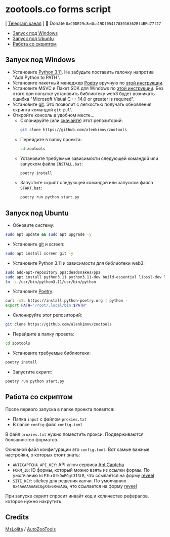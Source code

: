 # zootools.co forms script
[ [Telegram канал](https://t.me/cum_insider) ]
🍩 Donate `0xC0DE29c8e4ba19Df054f703916362Bf4BFd77f27`

- [Запуск под Windows](#Запуск-под-Windows)
- [Запуск под Ubuntu](#Запуск-под-Ubuntu)
- [Работа со скриптом](#Работа-со-скриптом)


## Запуск под Windows
- Установите [Python 3.11](https://www.python.org/downloads/windows/). Не забудьте поставить галочку напротив "Add Python to PATH".
- Установите пакетный менеджер [Poetry](https://python-poetry.org/docs/) вручную по [этой инструкции](https://teletype.in/@alenkimov/poetry).
- Установите MSVC и Пакет SDK для Windows по [этой инструкции](https://teletype.in/@alenkimov/web3-installation-error). Без этого при попытке установить библиотеку web3 будет возникать ошибка "Microsoft Visual C++ 14.0 or greater is required".
- Установите [git](https://git-scm.com/download/win). Это позволит с легкостью получать обновления скрипта командой `git pull`
- Откройте консоль в удобном месте...
  - Склонируйте (или [скачайте](https://github.com/alenkimov/zootools/archive/refs/heads/master.zip)) этот репозиторий:
    ```bash
    git clone https://github.com/alenkimov/zootools
    ```
  - Перейдите в папку проекта:
    ```bash
    cd zootools
    ```
  - Установите требуемые зависимости следующей командой или запуском файла `INSTALL.bat`:
    ```bash
    poetry install
    ```
  - Запустите скрипт следующей командой или запуском файла `START.bat`:
    ```bash
    poetry run python start.py
    ```


## Запуск под Ubuntu
- Обновите систему:
```bash
sudo apt update && sudo apt upgrade -y
```
- Установите [git](https://git-scm.com/download/linux) и screen:
```bash
sudo apt install screen git -y
```
- Установите Python 3.11 и зависимости для библиотеки web3:
```bash
sudo add-apt-repository ppa:deadsnakes/ppa
sudo apt install python3.11 python3.11-dev build-essential libssl-dev libffi-dev -y
ln -s /usr/bin/python3.11/usr/bin/python
```
- Установите [Poetry](https://python-poetry.org/docs/):
```bash
curl -sSL https://install.python-poetry.org | python -
export PATH="/root/.local/bin:$PATH"
```
- Склонируйте этот репозиторий:
```bash
git clone https://github.com/alenkimov/zootools
```
- Перейдите в папку проекта:
```bash
cd zootools
```
- Установите требуемые библиотеки:
```bash
poetry install
```
- Запустите скрипт:
```bash
poetry run python start.py
```


## Работа со скриптом
После первого запуска в папке проекта появятся:
- Папка `input` с файлом `proxies.txt`
- В папке `config` файл `config.toml`

В файл `proxies.txt` нужно поместить прокси. 
Поддерживаются большинство форматов.

Основной файл конфигурации это `config.toml`. Вот самые важные настройки, о которых стоит знать:
- `ANTICAPTCHA_API_KEY`: API ключ сервиса [AntiCaptcha](http://getcaptchasolution.com/tmb2cervod)
- `FORM_ID`: ID формы, который можно взять из ссылки формы.
По умолчанию `bLFJhrGfkOoEQgt3I3LR`,
что ссылается на форму [reveel](https://form.zootools.co/go/bLFJhrGfkOoEQgt3I3LR)
- `SITE_KEY`: sitekey для решения капчи. По умолчанию `0x4AAAAAAABCOgX4x6RvmA0a`,
что ссылается на форму [reveel](https://form.zootools.co/go/bLFJhrGfkOoEQgt3I3LR)

При запуске скрипт спросит инвайт код и количество рефералов, которое нужно накрутить.

## Credits
[MsLolita](https://github.com/MsLolita) / [AutoZooTools](https://github.com/MsLolita/AutoZooTools)